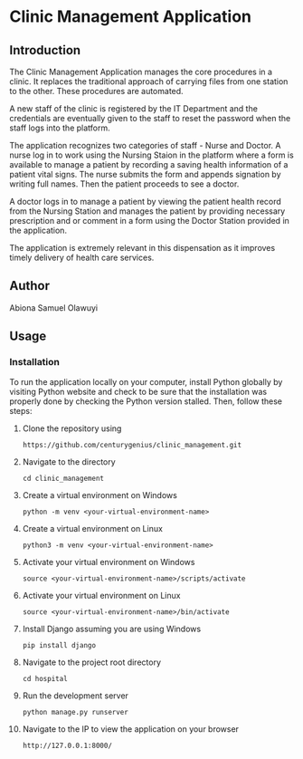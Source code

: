 # **Clinic Management Application**

## **Introduction**

The Clinic Management Application manages the core procedures in a clinic. It replaces the traditional approach of carrying files from one station to the other. These procedures are automated.

A new staff of the clinic is registered by the IT Department and the credentials are eventually given to the staff to reset the password when the staff logs into the platform. 

The application recognizes two categories of staff - Nurse and Doctor. A nurse log in to work using the Nursing Staion in the platform where a form is available to manage a patient by recording a saving health information of a patient vital signs. The nurse submits the form and appends signation by writing full names. Then the patient proceeds to see a doctor.

A doctor logs in to manage a patient by viewing the patient health record from the Nursing Station and manages the patient by providing necessary prescription and or comment in a form using the Doctor Station provided in the application.

The application is extremely relevant in this dispensation as it improves timely delivery of health care services.

## **Author**

Abiona Samuel Olawuyi

## **Usage**

### **Installation**

To run the application locally on your computer, install Python globally by visiting Python website and check to be sure that the installation was properly done by checking the Python version stalled. Then, follow these steps:

1. Clone the repository using

    ```https://github.com/centurygenius/clinic_management.git```

2. Navigate to the directory 

    ```cd clinic_management```

3. Create a virtual environment on Windows

    ```python -m venv <your-virtual-environment-name>```

4. Create a virtual environment on Linux

    ```python3 -m venv <your-virtual-environment-name>```

5. Activate your virtual environment on Windows

    ```source <your-virtual-environment-name>/scripts/activate```

6. Activate your virtual environment on Linux

    ```source <your-virtual-environment-name>/bin/activate```

7. Install Django assuming you are using Windows

    ```pip install django```

8. Navigate to the project root directory

    ```cd hospital```

9. Run the development server

    ```python manage.py runserver```

10. Navigate to the IP to view the application on your browser

    ```http://127.0.0.1:8000/```



